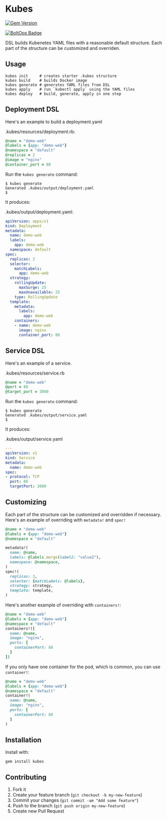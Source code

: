 # Kubes

[![Gem Version](https://badge.fury.io/rb/kubes.png)](http://badge.fury.io/rb/kubes)

[![BoltOps Badge](https://img.boltops.com/boltops/badges/boltops-badge.png)](https://www.boltops.com)

DSL builds Kubenetes YAML files with a reasonable default structure.  Each part of the structure can be customized and overriden.

## Usage

    kubes init     # creates starter .kubes structure
    kubes build    # builds Docker image
    kubes generate # generates YAML files from DSL
    kubes apply    # run `kubectl apply` using the YAML files
    kubes deploy   # build, generate, apply in one step

## Deployment DSL

Here's an example to build a deployment.yaml

.kubes/resources/deployment.rb:

```ruby
@name = "demo-web"
@labels = {app: "demo-web"}
@namespace = "default"
@replicas = 2
@image = "nginx"
@container_port = 80
```

Run the `kubes generate` command:

    $ kubes generate
    Generated .kubes/output/deployment.yaml
    $

It produces:

.kubes/output/deployment.yaml:

```yaml
apiVersion: apps/v1
kind: Deployment
metadata:
  name: demo-web
  labels:
    app: demo-web
  namespace: default
spec:
  replicas: 2
  selector:
    matchLabels:
      app: demo-web
  strategy:
    rollingUpdate:
      maxSurge: 25
      maxUnavailable: 25
    type: RollingUpdate
  template:
    metadata:
      labels:
        app: demo-web
    containers:
    - name: demo-web
      image: nginx
      container_port: 80
```

## Service DSL

Here's an example of a service.

.kubes/resources/service.rb

```ruby
@name = "demo-web"
@port = 80
@target_port = 3000
```

Run the `kubes generate` command:

    $ kubes generate
    Generated .kubes/output/service.yaml
    $

It produces:


.kubes/output/service.yaml

```yaml
---
apiVersion: v1
kind: Service
metadata:
  name: demo-web
spec:
- protocol: TCP
  port: 80
  targetPort: 3000
```

## Customizing

Each part of the structure can be customized and overridden if necessary. Here's an example of overriding with `metadata!` and `spec!`

```ruby
@name = "demo-web"
@labels = {app: "demo-web"}
@namespace = "default"

metadata!(
  name: @name,
  labels: @labels.merge(label2: "value2"),
  namespace: @namespace,
)
spec!(
  replicas: 3,
  selector: {matchLabels: @labels},
  strategy: strategy,
  template: template,
)
```


Here's another example of overriding with `containers!`:

```ruby
@name = "demo-web"
@labels = {app: "demo-web"}
@namespace = "default"
containers!([
  name: @name,
  image: "nginx",
  ports: [
    containerPort: 88
  ]
])
```

If you only have one container for the pod, which is common, you can use `container!`:

```ruby
@name = "demo-web"
@labels = {app: "demo-web"}
@namespace = "default"
container!(
  name: @name,
  image: "nginx",
  ports: [
    containerPort: 88
  ]
)
```


## Installation

Install with:

    gem install kubes

## Contributing

1. Fork it
2. Create your feature branch (`git checkout -b my-new-feature`)
3. Commit your changes (`git commit -am "Add some feature"`)
4. Push to the branch (`git push origin my-new-feature`)
5. Create new Pull Request
